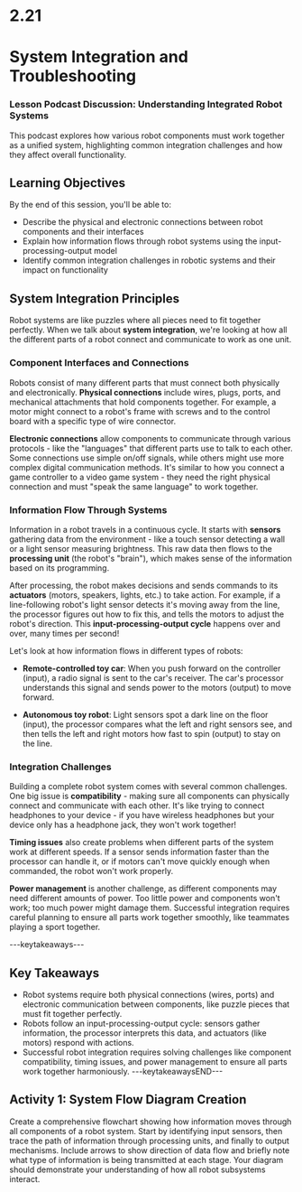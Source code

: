 # 2.21
# **System Integration and Troubleshooting**

### **Lesson Podcast Discussion: Understanding Integrated Robot Systems**

This podcast explores how various robot components must work together as a unified system, highlighting common integration challenges and how they affect overall functionality.

## **Learning Objectives**

By the end of this session, you'll be able to:
- Describe the physical and electronic connections between robot components and their interfaces
- Explain how information flows through robot systems using the input-processing-output model
- Identify common integration challenges in robotic systems and their impact on functionality

## **System Integration Principles**

Robot systems are like puzzles where all pieces need to fit together perfectly. When we talk about **system integration**, we're looking at how all the different parts of a robot connect and communicate to work as one unit.

### **Component Interfaces and Connections**

Robots consist of many different parts that must connect both physically and electronically. **Physical connections** include wires, plugs, ports, and mechanical attachments that hold components together. For example, a motor might connect to a robot's frame with screws and to the control board with a specific type of wire connector.

**Electronic connections** allow components to communicate through various protocols - like the "languages" that different parts use to talk to each other. Some connections use simple on/off signals, while others might use more complex digital communication methods. It's similar to how you connect a game controller to a video game system - they need the right physical connection and must "speak the same language" to work together.

### **Information Flow Through Systems**

Information in a robot travels in a continuous cycle. It starts with **sensors** gathering data from the environment - like a touch sensor detecting a wall or a light sensor measuring brightness. This raw data then flows to the **processing unit** (the robot's "brain"), which makes sense of the information based on its programming.

After processing, the robot makes decisions and sends commands to its **actuators** (motors, speakers, lights, etc.) to take action. For example, if a line-following robot's light sensor detects it's moving away from the line, the processor figures out how to fix this, and tells the motors to adjust the robot's direction. This **input-processing-output cycle** happens over and over, many times per second!

Let's look at how information flows in different types of robots:

- **Remote-controlled toy car**: When you push forward on the controller (input), a radio signal is sent to the car's receiver. The car's processor understands this signal and sends power to the motors (output) to move forward.

- **Autonomous toy robot**: Light sensors spot a dark line on the floor (input), the processor compares what the left and right sensors see, and then tells the left and right motors how fast to spin (output) to stay on the line.

### **Integration Challenges**

Building a complete robot system comes with several common challenges. One big issue is **compatibility** - making sure all components can physically connect and communicate with each other. It's like trying to connect headphones to your device - if you have wireless headphones but your device only has a headphone jack, they won't work together!

**Timing issues** also create problems when different parts of the system work at different speeds. If a sensor sends information faster than the processor can handle it, or if motors can't move quickly enough when commanded, the robot won't work properly.

**Power management** is another challenge, as different components may need different amounts of power. Too little power and components won't work; too much power might damage them. Successful integration requires careful planning to ensure all parts work together smoothly, like teammates playing a sport together.

---keytakeaways---
## Key Takeaways
- Robot systems require both physical connections (wires, ports) and electronic communication between components, like puzzle pieces that must fit together perfectly.
- Robots follow an input-processing-output cycle: sensors gather information, the processor interprets this data, and actuators (like motors) respond with actions.
- Successful robot integration requires solving challenges like component compatibility, timing issues, and power management to ensure all parts work together harmoniously.
---keytakeawaysEND---

## **Activity 1: System Flow Diagram Creation**

Create a comprehensive flowchart showing how information moves through all components of a robot system. Start by identifying input sensors, then trace the path of information through processing units, and finally to output mechanisms. Include arrows to show direction of data flow and briefly note what type of information is being transmitted at each stage. Your diagram should demonstrate your understanding of how all robot subsystems interact.